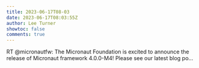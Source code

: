 ```yaml
---
title: 2023-06-17T08-03
date: 2023-06-17T08:03:55Z
author: Lee Turner
showtoc: false
comments: true
---
```


RT @micronautfw: The Micronaut Foundation is excited to announce the release of Micronaut framework 4.0.0-M4! Please see our latest blog po…

